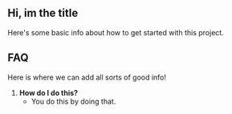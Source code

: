 ## Hi, im the title

Here's some basic info about how to get started with this project.

## FAQ

Here is where we can add all sorts of good info!

1. **How do I do this?**
   - You do this by doing that.